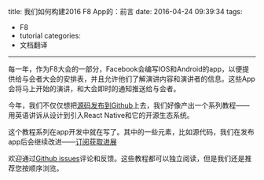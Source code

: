 
title: 我们如何构建2016 F8 App的：前言
date: 2016-04-24 09:39:34
tags: 
- F8
- tutorial
categories:
- 文档翻译
---
每一年，作为F8大会的一部分，Facebook会编写IOS和Android的app，以便提供给与会者大会的安排表，并且允许他们了解演讲内容和演讲者的信息。这些App会将马上开始的演讲，和大会即时的通知推送给与会者。

今年，我们不仅仅想把[源码发布到Github](https://github.com/fbsamples/f8app/)上去，我们好像产出一个系列教程——用英语讲诉从设计到引入React Native和它的开源生态系统。

这个教程系列在app开发中就在写了。其中的一些元素，比如源代码，我们在发布app后会继续改进——[订阅获取进展](http://makeitopen.com/feed)

欢迎通过[Github issues](https://github.com/facebook/makeitopen/issues)评论和反馈。这些教程都可以独立阅读，但是我们还是推荐您按顺序浏览。